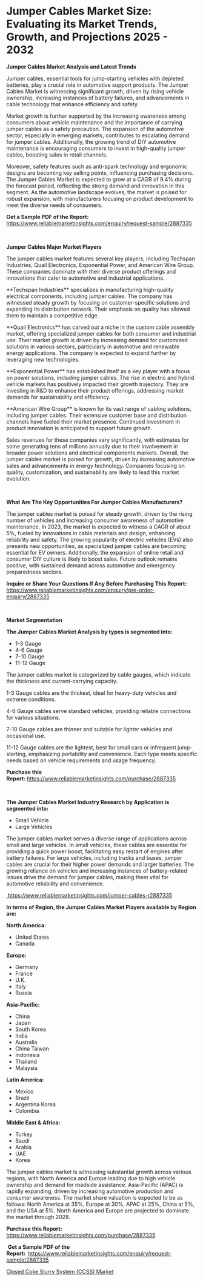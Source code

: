 <p><h1>Jumper Cables Market Size: Evaluating its Market Trends, Growth, and Projections 2025 - 2032</h1></p><p><strong>Jumper Cables Market Analysis and Latest Trends</strong></p>
<p><p>Jumper cables, essential tools for jump-starting vehicles with depleted batteries, play a crucial role in automotive support products. The Jumper Cables Market is witnessing significant growth, driven by rising vehicle ownership, increasing instances of battery failures, and advancements in cable technology that enhance efficiency and safety. </p><p>Market growth is further supported by the increasing awareness among consumers about vehicle maintenance and the importance of carrying jumper cables as a safety precaution. The expansion of the automotive sector, especially in emerging markets, contributes to escalating demand for jumper cables. Additionally, the growing trend of DIY automotive maintenance is encouraging consumers to invest in high-quality jumper cables, boosting sales in retail channels.</p><p>Moreover, safety features such as anti-spark technology and ergonomic designs are becoming key selling points, influencing purchasing decisions. The Jumper Cables Market is expected to grow at a CAGR of 9.4% during the forecast period, reflecting the strong demand and innovation in this segment. As the automotive landscape evolves, the market is poised for robust expansion, with manufacturers focusing on product development to meet the diverse needs of consumers.</p></p>
<p><strong>Get a Sample PDF of the Report:&nbsp;</strong> <a href="https://www.reliablemarketinsights.com/enquiry/request-sample/2887335?utm_campaign=3267&utm_medium=2&utm_source=Github&utm_content=ia&utm_term=14032025&utm_id=jumper-cables">https://www.reliablemarketinsights.com/enquiry/request-sample/2887335</a></p>
<p>&nbsp;</p>
<p><strong>Jumper Cables Major Market Players</strong></p>
<p><p>The jumper cables market features several key players, including Techspan Industries, Quail Electronics, Exponential Power, and American Wire Group. These companies dominate with their diverse product offerings and innovations that cater to automotive and industrial applications. </p><p>**Techspan Industries** specializes in manufacturing high-quality electrical components, including jumper cables. The company has witnessed steady growth by focusing on customer-specific solutions and expanding its distribution network. Their emphasis on quality has allowed them to maintain a competitive edge.</p><p>**Quail Electronics** has carved out a niche in the custom cable assembly market, offering specialized jumper cables for both consumer and industrial use. Their market growth is driven by increasing demand for customized solutions in various sectors, particularly in automotive and renewable energy applications. The company is expected to expand further by leveraging new technologies.</p><p>**Exponential Power** has established itself as a key player with a focus on power solutions, including jumper cables. The rise in electric and hybrid vehicle markets has positively impacted their growth trajectory. They are investing in R&D to enhance their product offerings, addressing market demands for sustainability and efficiency.</p><p>**American Wire Group** is known for its vast range of cabling solutions, including jumper cables. Their extensive customer base and distribution channels have fueled their market presence. Continued investment in product innovation is anticipated to support future growth.</p><p>Sales revenues for these companies vary significantly, with estimates for some generating tens of millions annually due to their involvement in broader power solutions and electrical components markets. Overall, the jumper cables market is poised for growth, driven by increasing automotive sales and advancements in energy technology. Companies focusing on quality, customization, and sustainability are likely to lead this market evolution.</p></p>
<p>&nbsp;</p>
<p><strong>What Are The Key Opportunities For Jumper Cables Manufacturers?</strong></p>
<p><p>The jumper cables market is poised for steady growth, driven by the rising number of vehicles and increasing consumer awareness of automotive maintenance. In 2023, the market is expected to witness a CAGR of about 5%, fueled by innovations in cable materials and design, enhancing reliability and safety. The growing popularity of electric vehicles (EVs) also presents new opportunities, as specialized jumper cables are becoming essential for EV owners. Additionally, the expansion of online retail and consumer DIY culture is likely to boost sales. Future outlook remains positive, with sustained demand across automotive and emergency preparedness sectors.</p></p>
<p><strong>Inquire or Share Your Questions If Any Before Purchasing This Report:</strong> <a href="https://www.reliablemarketinsights.com/enquiry/pre-order-enquiry/2887335?utm_campaign=3267&utm_medium=2&utm_source=Github&utm_content=ia&utm_term=14032025&utm_id=jumper-cables">https://www.reliablemarketinsights.com/enquiry/pre-order-enquiry/2887335</a></p>
<p>&nbsp;</p>
<p><strong>Market Segmentation</strong></p>
<p><strong>The Jumper Cables Market Analysis by types is segmented into:</strong></p>
<p><ul><li>1-3 Gauge</li><li>4-6 Gauge</li><li>7-10 Gauge</li><li>11-12 Gauge</li></ul></p>
<p><p>The jumper cables market is categorized by cable gauges, which indicate the thickness and current-carrying capacity. </p><p>1-3 Gauge cables are the thickest, ideal for heavy-duty vehicles and extreme conditions. </p><p>4-6 Gauge cables serve standard vehicles, providing reliable connections for various situations. </p><p>7-10 Gauge cables are thinner and suitable for lighter vehicles and occasional use. </p><p>11-12 Gauge cables are the lightest, best for small cars or infrequent jump-starting, emphasizing portability and convenience. Each type meets specific needs based on vehicle requirements and usage frequency.</p></p>
<p><strong>Purchase this Report:&nbsp;</strong><a href="https://www.reliablemarketinsights.com/purchase/2887335?utm_campaign=3267&utm_medium=2&utm_source=Github&utm_content=ia&utm_term=14032025&utm_id=jumper-cables">https://www.reliablemarketinsights.com/purchase/2887335</a></p>
<p>&nbsp;</p>
<p><strong>The Jumper Cables Market Industry Research by Application is segmented into:</strong></p>
<p><ul><li>Small Vehicle</li><li>Large Vehicles</li></ul></p>
<p><p>The jumper cables market serves a diverse range of applications across small and large vehicles. In small vehicles, these cables are essential for providing a quick power boost, facilitating easy restart of engines after battery failures. For large vehicles, including trucks and buses, jumper cables are crucial for their higher power demands and larger batteries. The growing reliance on vehicles and increasing instances of battery-related issues drive the demand for jumper cables, making them vital for automotive reliability and convenience.</p></p>
<p><a href="https://www.reliablemarketinsights.com/jumper-cables-r2887335?utm_campaign=3267&utm_medium=2&utm_source=Github&utm_content=ia&utm_term=14032025&utm_id=jumper-cables">&nbsp;https://www.reliablemarketinsights.com/jumper-cables-r2887335</a></p>
<p><strong>In terms of Region, the Jumper Cables Market Players available by Region are:</strong></p>
<p>
    <p> <strong> North America: </strong>
        <ul>
            <li>United States</li>
            <li>Canada</li>
        </ul>
        </p> 
    <p> <strong> Europe: </strong>
        <ul>
            <li>Germany</li>
            <li>France</li>
            <li>U.K.</li>
            <li>Italy</li>
            <li>Russia</li>
        </ul>
        </p> 
    <p> <strong> Asia-Pacific: </strong>
        <ul>
            <li>China</li>
            <li>Japan</li>
            <li>South Korea</li>
            <li>India</li>
            <li>Australia</li>
            <li>China Taiwan</li>
            <li>Indonesia</li>
            <li>Thailand</li>
            <li>Malaysia</li>
        </ul>
        </p> 
    <p> <strong> Latin America: </strong>
        <ul>
            <li>Mexico</li>
            <li>Brazil</li>
            <li>Argentina Korea</li>
            <li>Colombia</li>
        </ul>
        </p> 
    <p> <strong> Middle East & Africa: </strong>
        <ul>
            <li>Turkey</li>
            <li>Saudi</li>
            <li>Arabia</li>
            <li>UAE</li>
            <li>Korea</li>
        </ul>
    </p>
    </p>
<p><p>The jumper cables market is witnessing substantial growth across various regions, with North America and Europe leading due to high vehicle ownership and demand for roadside assistance. Asia-Pacific (APAC) is rapidly expanding, driven by increasing automotive production and consumer awareness. The market share valuation is expected to be as follows: North America at 35%, Europe at 30%, APAC at 25%, China at 5%, and the USA at 5%. North America and Europe are projected to dominate the market through 2028.</p></p>
<p><strong>Purchase this Report: </strong><a href="https://www.reliablemarketinsights.com/purchase/2887335?utm_campaign=3267&utm_medium=2&utm_source=Github&utm_content=ia&utm_term=14032025&utm_id=jumper-cables">https://www.reliablemarketinsights.com/purchase/2887335</a></p>
<p>&nbsp;<strong>Get a Sample PDF of the Report:&nbsp;&nbsp;</strong><a href="https://www.reliablemarketinsights.com/enquiry/request-sample/2887335?utm_campaign=3267&utm_medium=2&utm_source=Github&utm_content=ia&utm_term=14032025&utm_id=jumper-cables">https://www.reliablemarketinsights.com/enquiry/request-sample/2887335</a></p>
<p><strong></strong></p>
<p><p><a href="https://github.com/duscarajlha/Market-Research-Report-List-1/blob/main/closed-coke-slurry-system-ccss-market.md?utm_campaign=3267&utm_medium=2&utm_source=Github&utm_content=ia&utm_term=14032025&utm_id=jumper-cables">Closed Coke Slurry System (CCSS) Market</a></p></p>
